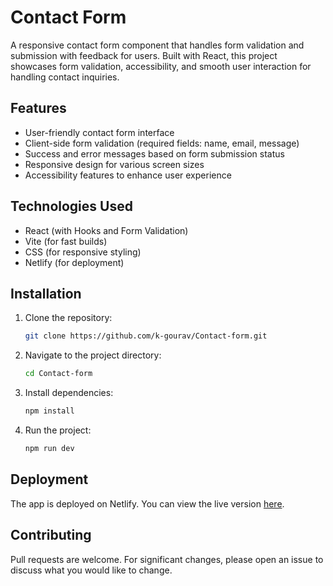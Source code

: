 # Contact Form

A responsive contact form component that handles form validation and submission with feedback for users. Built with React, this project showcases form validation, accessibility, and smooth user interaction for handling contact inquiries.

## Features

-   User-friendly contact form interface
-   Client-side form validation (required fields: name, email, message)
-   Success and error messages based on form submission status
-   Responsive design for various screen sizes
-   Accessibility features to enhance user experience

## Technologies Used

-   React (with Hooks and Form Validation)
-   Vite (for fast builds)
-   CSS (for responsive styling)
-   Netlify (for deployment)

## Installation

1.  Clone the repository:

    ```bash
    git clone https://github.com/k-gourav/Contact-form.git
    ```

2.  Navigate to the project directory:

    ```bash
    cd Contact-form
    ```

3.  Install dependencies:

    ```bash
    npm install
    ```

4.  Run the project:

    ```bash
    npm run dev
    ```

## Deployment

The app is deployed on Netlify. You can view the live version [here](https://contactform-app.netlify.app/).

## Contributing

Pull requests are welcome. For significant changes, please open an issue to discuss what you would like to change.
